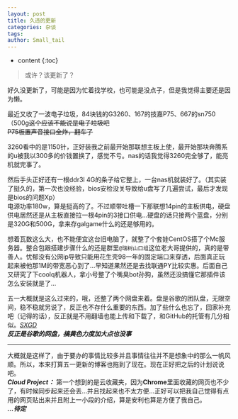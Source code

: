 ```yaml
---
layout: post
title: 久违的更新
categories: 杂谈
tags: 
author: Small_tail
---
```


* content
{:toc}

> 或许？该更新了？  

好久没更新了，可能是因为忙着找学校，也可能是没点子，但是我觉得主要还是因为懒。




  
最近又收了一波电子垃圾，84块钱的G3260、167的技嘉P75、667的sn750（500g~~这个应该不能说是电子垃圾吧~~  
~~P75板置声音接口全炸，翻车了~~   

3260看中的是1150针，正好装我之前最开始那联想主板上使，最开始那块奔腾系的u被我以300多的价钱置换了，感觉不亏。nas的话我觉得3260完全够了，能亮机就完事了。 
  
然后手头正好还有一根ddr3l 4G的条子给它整上，一台nas机就装好了。（其实装了挺久的，第一次也没经验，bios安检没关导致给u盘写了几遍尝试，最后才发现是bios的问题Xp）  
电源功率180w，算是挺高的了。不过顺带吐槽一下那联想14pin的主板供电，硬盘供电居然还是从主板直接拉一根4pin的3接口供电…硬盘的话只接两个蓝盘，分别是320G和500G，拿来存galgame什么的还是够用的。  

想着瓦数这么大，也不能便宜这台旧电脑了，就整了个套娃CentOS搭了个Mc服务器。整合包跟搭建步骤什么的还是群里`@瑞树山口组`这位老大哥提供的，真的是带善人。忧郁没有公网ip导致只能用花生壳98一年的固定端口来穿透，后面真正玩起来被他那1M的带宽恶心到了…早知道果然还是去找联通PY比较实惠。后面自己又研究了下coolq机器人，拿小号整了个嘴臭bot孙狗，虽然还没搞懂它那插件该怎么安装就是了… 
   
五一大概就是这么过来的，哦，还整了两个网盘来着。盘是谷歌的团队盘，无限空间，稳不稳就另说了，反正也不存什么重要的东西。加了些什么也忘了，回家补充吧（记得的话），反正就是不用翻墙也能上传和下载了，和GitHub的托管有几分相似。*[SXGD](https://sxgb.shunxi.workers.dev)*  
***反正是谷歌的网盘，~~搞黄色~~力度加大点也没事***  

---  
大概就是这样了，由于要办的事情比较多并且事情往往并不是想象中的那么一帆风顺。所以，本来打算五一更新的博客也拖到了现在。现在正好把之后的计划说说吧。  
***Cloud Project：*** 第一个想到的是云收藏夹，因为**Chrome**里面收藏的网页也不少了，有时候同步起来还会丢…并且找起来也不太方便…正好可以把我自己觉得有点用的网页贴出来并且附上一小段的介绍，算是安利也算是方便了我自己。  
***…待定***
